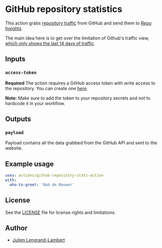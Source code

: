 # GitHub repository statistics

This action grabs [repository traffic](https://docs.github.com/en/rest/metrics/traffic?apiVersion=2022-11-28) from GitHub and send them to [Repo Insights](https://www.repoinsights.com/).

The main idea here is to get over the limitation of Github's traffic view, [which only shows the last 14 days of traffic](https://docs.github.com/en/repositories/viewing-activity-and-data-for-your-repository/viewing-traffic-to-a-repository).

## Inputs

### `access-token`

**Required** The action requires a GitHub access token with write access to the repository. You can create one [here](https://docs.github.com/en/authentication/keeping-your-account-and-data-secure/managing-your-personal-access-tokens).

**Note:** Make sure to add the token to your repository secrets and not to hardcode it in your workflow.

## Outputs

### `payload`

Payload contains all the data grabbed from the GitHub API and sent to the website.

## Example usage

```yaml
uses: actions/github-repository-stats-action
with:
  who-to-greet: 'Bob de Bouwer'
```

## License

See the [LICENSE](LICENSE) file for license rights and limitations.

## Author

* [Julien Lengrand-Lambert](https://lengrand.fr/)
